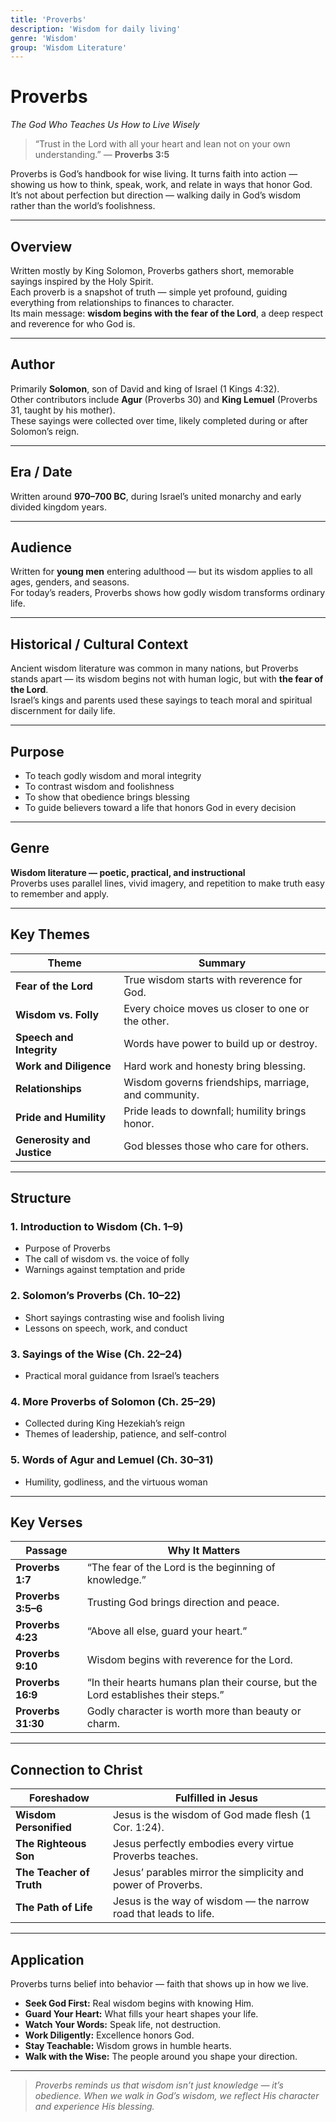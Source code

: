 ```yaml
---
title: 'Proverbs'
description: 'Wisdom for daily living'
genre: 'Wisdom'
group: 'Wisdom Literature'
---
```


# Proverbs  
*The God Who Teaches Us How to Live Wisely*

> “Trust in the Lord with all your heart and lean not on your own understanding.” — **Proverbs 3:5**

Proverbs is God’s handbook for wise living. It turns faith into action — showing us how to think, speak, work, and relate in ways that honor God.  
It’s not about perfection but direction — walking daily in God’s wisdom rather than the world’s foolishness.

---

## Overview  
Written mostly by King Solomon, Proverbs gathers short, memorable sayings inspired by the Holy Spirit.  
Each proverb is a snapshot of truth — simple yet profound, guiding everything from relationships to finances to character.  
Its main message: **wisdom begins with the fear of the Lord**, a deep respect and reverence for who God is.

---

## Author  
Primarily **Solomon**, son of David and king of Israel (1 Kings 4:32).  
Other contributors include **Agur** (Proverbs 30) and **King Lemuel** (Proverbs 31, taught by his mother).  
These sayings were collected over time, likely completed during or after Solomon’s reign.

---

## Era / Date  
Written around **970–700 BC**, during Israel’s united monarchy and early divided kingdom years.

---

## Audience  
Written for **young men** entering adulthood — but its wisdom applies to all ages, genders, and seasons.  
For today’s readers, Proverbs shows how godly wisdom transforms ordinary life.

---

## Historical / Cultural Context  
Ancient wisdom literature was common in many nations, but Proverbs stands apart — its wisdom begins not with human logic, but with **the fear of the Lord**.  
Israel’s kings and parents used these sayings to teach moral and spiritual discernment for daily life.

---

## Purpose  
- To teach godly wisdom and moral integrity  
- To contrast wisdom and foolishness  
- To show that obedience brings blessing  
- To guide believers toward a life that honors God in every decision  

---

## Genre  
**Wisdom literature — poetic, practical, and instructional**  
Proverbs uses parallel lines, vivid imagery, and repetition to make truth easy to remember and apply.

---

## Key Themes  

| Theme | Summary |
|-------|----------|
| **Fear of the Lord** | True wisdom starts with reverence for God. |
| **Wisdom vs. Folly** | Every choice moves us closer to one or the other. |
| **Speech and Integrity** | Words have power to build up or destroy. |
| **Work and Diligence** | Hard work and honesty bring blessing. |
| **Relationships** | Wisdom governs friendships, marriage, and community. |
| **Pride and Humility** | Pride leads to downfall; humility brings honor. |
| **Generosity and Justice** | God blesses those who care for others. |

---

## Structure  

### 1. Introduction to Wisdom (Ch. 1–9)
- Purpose of Proverbs  
- The call of wisdom vs. the voice of folly  
- Warnings against temptation and pride  

### 2. Solomon’s Proverbs (Ch. 10–22)
- Short sayings contrasting wise and foolish living  
- Lessons on speech, work, and conduct  

### 3. Sayings of the Wise (Ch. 22–24)
- Practical moral guidance from Israel’s teachers  

### 4. More Proverbs of Solomon (Ch. 25–29)
- Collected during King Hezekiah’s reign  
- Themes of leadership, patience, and self-control  

### 5. Words of Agur and Lemuel (Ch. 30–31)
- Humility, godliness, and the virtuous woman  

---

## Key Verses  

| Passage | Why It Matters |
|----------|----------------|
| **Proverbs 1:7** | “The fear of the Lord is the beginning of knowledge.” |
| **Proverbs 3:5–6** | Trusting God brings direction and peace. |
| **Proverbs 4:23** | “Above all else, guard your heart.” |
| **Proverbs 9:10** | Wisdom begins with reverence for the Lord. |
| **Proverbs 16:9** | “In their hearts humans plan their course, but the Lord establishes their steps.” |
| **Proverbs 31:30** | Godly character is worth more than beauty or charm. |

---

## Connection to Christ  

| Foreshadow | Fulfilled in Jesus |
|-------------|-------------------|
| **Wisdom Personified** | Jesus is the wisdom of God made flesh (1 Cor. 1:24). |
| **The Righteous Son** | Jesus perfectly embodies every virtue Proverbs teaches. |
| **The Teacher of Truth** | Jesus’ parables mirror the simplicity and power of Proverbs. |
| **The Path of Life** | Jesus is the way of wisdom — the narrow road that leads to life. |

---

## Application  
Proverbs turns belief into behavior — faith that shows up in how we live.  
- **Seek God First:** Real wisdom begins with knowing Him.  
- **Guard Your Heart:** What fills your heart shapes your life.  
- **Watch Your Words:** Speak life, not destruction.  
- **Work Diligently:** Excellence honors God.  
- **Stay Teachable:** Wisdom grows in humble hearts.  
- **Walk with the Wise:** The people around you shape your direction.  

---

> *Proverbs reminds us that wisdom isn’t just knowledge — it’s obedience. When we walk in God’s wisdom, we reflect His character and experience His blessing.*
